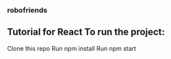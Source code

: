### robofriends
## Tutorial for React To run the project:

Clone this repo
Run npm install
Run npm start